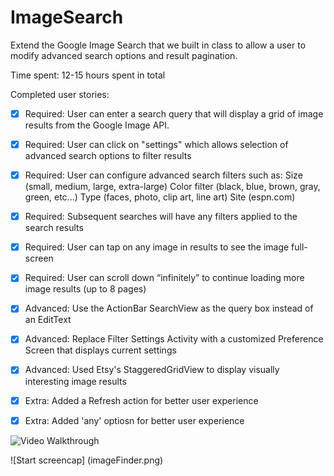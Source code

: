 ImageSearch
===========


Extend the Google Image Search that we built in class to allow a user to modify advanced search options and result pagination.

Time spent: 12-15 hours spent in total

Completed user stories:

 * [x] Required: User can enter a search query that will display a grid of image results from the Google Image API.
 * [x] Required: User can click on "settings" which allows selection of advanced search options to filter results
 * [x] Required: User can configure advanced search filters such as:
                 Size (small, medium, large, extra-large)
                 Color filter (black, blue, brown, gray, green, etc...)
                 Type (faces, photo, clip art, line art)
                 Site (espn.com)
 * [x] Required: Subsequent searches will have any filters applied to the search results
 * [x] Required: User can tap on any image in results to see the image full-screen
 * [x] Required: User can scroll down “infinitely” to continue loading more image results (up to 8 pages)

 * [x] Advanced: Use the ActionBar SearchView as the query box instead of an EditText
 * [x] Advanced: Replace Filter Settings Activity with a customized Preference Screen that displays current settings
 * [x] Advanced: Used Etsy's StaggeredGridView to display visually interesting image results
 * [x] Extra: Added a Refresh action for better user experience
 * [x] Extra: Added 'any' optiosn for better user experience

![Video Walkthrough](ImageSearch2.gif)


![Start screencap] (imageFinder.png)


